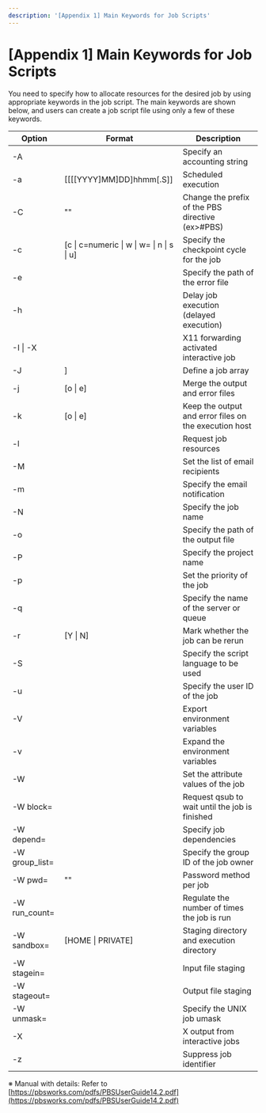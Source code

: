 ```yaml
---
description: '[Appendix 1] Main Keywords for Job Scripts'
---
```


# \[Appendix 1] Main Keywords for Job Scripts

You need to specify how to allocate resources for the desired job by using appropriate keywords in the job script. The main keywords are shown below, and users can create a job script file using only a few of these keywords.

| **Option**      | **Format**                                  | **Description**                                       |
| --------------- | ------------------------------------------- | ----------------------------------------------------- |
| -A              |                                             | Specify an accounting string                          |
| -a              | \[\[\[\[YYYY]MM]DD]hhmm\[.S]]               | Scheduled execution                                   |
| -C              | ""                                          | Change the prefix of the PBS directive (ex>#PBS)      |
| -c              | \[c \| c=numeric \| w \| w= \| n \| s \| u] | Specify the checkpoint cycle for the job              |
| -e              |                                             | Specify the path of the error file                    |
| -h              |                                             | Delay job execution (delayed execution)               |
| -I \| -X        |                                             | X11 forwarding activated interactive job              |
| -J              | ]                                           | Define a job array                                    |
| -j              | \[o \| e]                                   | Merge the output and error files                      |
| -k              | \[o \| e]                                   | Keep the output and error files on the execution host |
| -l              |                                             | Request job resources                                 |
| -M              |                                             | Set the list of email recipients                      |
| -m              |                                             | Specify the email notification                        |
| -N              |                                             | Specify the job name                                  |
| -o              |                                             | Specify the path of the output file                   |
| -P              |                                             | Specify the project name                              |
| -p              |                                             | Set the priority of the job                           |
| -q              |                                             | Specify the name of the server or queue               |
| -r              | \[Y \| N]                                   | Mark whether the job can be rerun                     |
| -S              |                                             | Specify the script language to be used                |
| -u              |                                             | Specify the user ID of the job                        |
| -V              |                                             | Export environment variables                          |
| -v              |                                             | Expand the environment variables                      |
| -W              |                                             | Set the attribute values of the job                   |
| -W block=       |                                             | Request qsub to wait until the job is finished        |
| -W depend=      |                                             | Specify job dependencies                              |
| -W group\_list= |                                             | Specify the group ID of the job owner                 |
| -W pwd=         | ""                                          | Password method per job                               |
| -W run\_count=  |                                             | Regulate the number of times the job is run           |
| -W sandbox=     | \[HOME \| PRIVATE]                          | Staging directory and execution directory             |
| -W stagein=     |                                             | Input file staging                                    |
| -W stageout=    |                                             | Output file staging                                   |
| -W unmask=      |                                             | Specify the UNIX job umask                            |
| -X              |                                             | X output from interactive jobs                        |
| -z              |                                             | Suppress job identifier                               |

※ Manual with details: Refer to [https://pbsworks.com/pdfs/PBSUserGuide14.2.pdf](https://pbsworks.com/pdfs/PBSUserGuide14.2.pdf)
